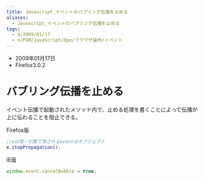 ```yaml
---
title: Javascript_イベントのバブリング伝播を止める
aliases:
  - Javascript_イベントのバブリング伝播を止める
tags:
  - d/2009/01/17
  - n/PGM/JavaScript/Ope/ブラウザ操作/イベント
---
```


- 2009年01月17日
- Firefox3.0.2

バブリング伝播を止める
================================================================================
イベント伝播で起動されたメソッド内で、止める処理を書くことによって伝播が上に伝わることを阻止できる。


Firefox版

```javascript
//eは第一引数で渡されるeventのオブジェクト
e.stopPropagation();
```

IE版

```javascript
window.event.cancelBubble = true;
```

